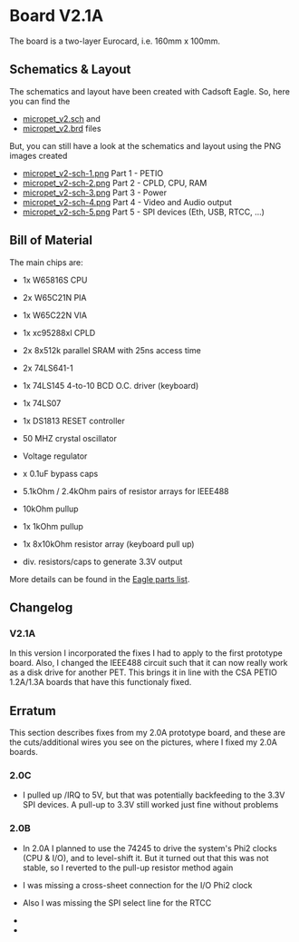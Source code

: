 
# Board V2.1A

The board is a two-layer Eurocard, i.e. 160mm x 100mm.

## Schematics & Layout

The schematics and layout have been created with Cadsoft Eagle.
So, here you can find the 

- [micropet_v2.sch](micropet_v2.sch) and
- [micropet_v2.brd](micropet_v2.brd) files

But, you can still have a look at the schematics and layout using the
PNG images created

- [micropet_v2-sch-1.png](micropet_v2-sch-1.png) Part 1 - PETIO
- [micropet_v2-sch-2.png](micropet_v2-sch-2.png) Part 2 - CPLD, CPU, RAM
- [micropet_v2-sch-3.png](micropet_v2-sch-3.png) Part 3 - Power
- [micropet_v2-sch-4.png](micropet_v2-sch-4.png) Part 4 - Video and Audio output
- [micropet_v2-sch-5.png](micropet_v2-sch-5.png) Part 5 - SPI devices (Eth, USB, RTCC, ...)

## Bill of Material

The main chips are:

- 1x W65816S CPU
- 2x W65C21N PIA
- 1x W65C22N VIA

- 1x xc95288xl CPLD
- 2x 8x512k parallel SRAM with 25ns access time
- 2x 74LS641-1
- 1x 74LS145 4-to-10 BCD O.C. driver (keyboard)
- 1x 74LS07
- 1x DS1813 RESET controller

- 50 MHZ crystal oscillator

- Voltage regulator

- x 0.1uF bypass caps

- 5.1kOhm / 2.4kOhm pairs of resistor arrays for IEEE488
- 10kOhm pullup
- 1x 1kOhm pullup
- 1x 8x10kOhm resistor array (keyboard pull up)

- div. resistors/caps to generate 3.3V output

More details can be found in the [Eagle parts list](micropet_v2.parts).

## Changelog

### V2.1A

In this version I incorporated the fixes I had to apply to the first prototype board. Also, I changed the IEEE488 circuit such that it can now really work as a disk drive for another PET. This brings it in line with the CSA PETIO 1.2A/1.3A boards that have this functionaly fixed.

## Erratum

This section describes fixes from my 2.0A prototype board, and these are the cuts/additional wires you see on the pictures, where I fixed my 2.0A boards.

### 2.0C

- I pulled up /IRQ to 5V, but that was potentially backfeeding to the 3.3V SPI devices. A pull-up to 3.3V still worked just fine without problems

### 2.0B

- In 2.0A I planned to use the 74245 to drive the system's Phi2 clocks (CPU & I/O), and to level-shift it. But it turned out that this was not stable, so I reverted to the pull-up resistor method again
- I was missing a cross-sheet connection for the I/O Phi2 clock
- Also I was missing the SPI select line for the RTCC


- 
-
